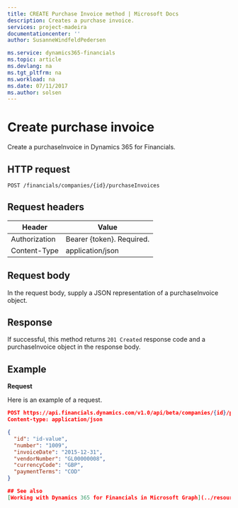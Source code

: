 ```yaml
---
title: CREATE Purchase Invoice method | Microsoft Docs
description: Creates a purchase invoice.
services: project-madeira
documentationcenter: ''
author: SusanneWindfeldPedersen

ms.service: dynamics365-financials
ms.topic: article
ms.devlang: na
ms.tgt_pltfrm: na
ms.workload: na
ms.date: 07/11/2017
ms.author: solsen
---
```


# Create purchase invoice
Create a purchaseInvoice in Dynamics 365 for Financials.

## HTTP request

```
POST /financials/companies/{id}/purchaseInvoices
```

## Request headers

|Header|Value|
|------|-----|
|Authorization  |Bearer {token}. Required.    |
|Content-Type  |application/json    |

## Request body
In the request body, supply a JSON representation of a purchaseInvoice object.

## Response
If successful, this method returns ```201 Created``` response code and a purchaseInvoice object in the response body.

## Example

**Request**

Here is an example of a request.

```json
POST https://api.financials.dynamics.com/v1.0/api/beta/companies/{id}/purchaseInvoices
Content-type: application/json

{
  "id": "id-value",
  "number": "1009",
  "invoiceDate": "2015-12-31",
  "vendorNumber": "GL00000008",
  "currencyCode": "GBP",
  "paymentTerms": "COD"
}

## See also
[Working with Dynamics 365 for Financials in Microsoft Graph](../resources/dynamics_overview.md) 